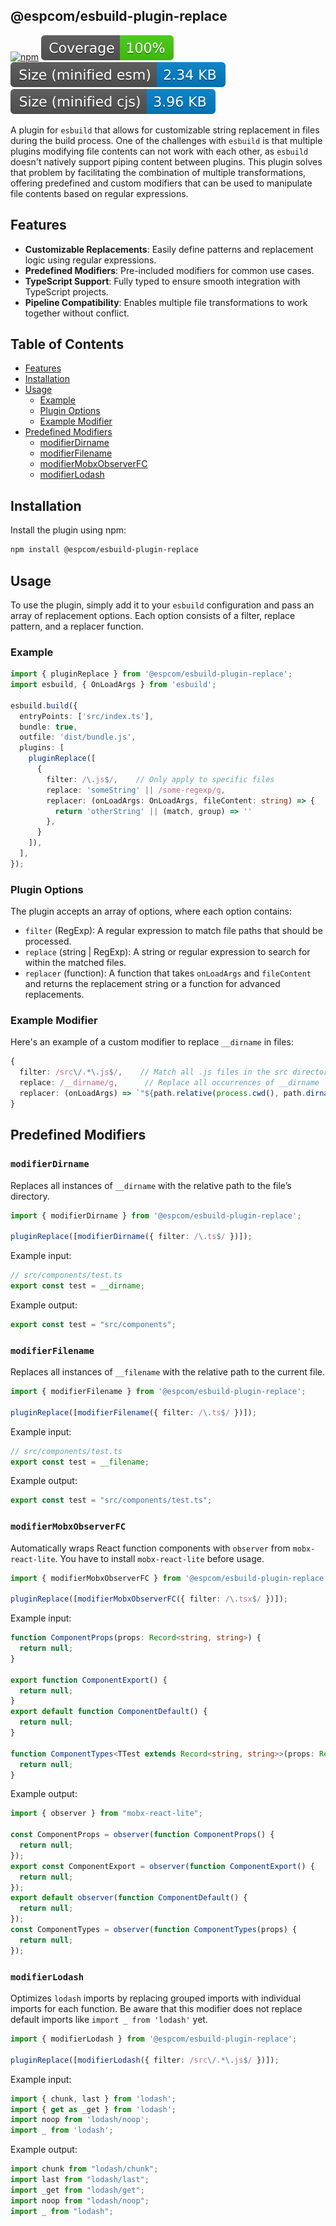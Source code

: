 ## @espcom/esbuild-plugin-replace

[![npm](https://img.shields.io/npm/v/@espcom/esbuild-plugin-replace)](https://www.npmjs.com/package/@espcom/esbuild-plugin-replace)
![coverage](https://github.com/esbuild-plugins-community/esbuild-plugin-replace/blob/main/assets/coverage.svg)
![size-esm](https://github.com/esbuild-plugins-community/esbuild-plugin-replace/blob/main/assets/esm.svg)
![size-cjs](https://github.com/esbuild-plugins-community/esbuild-plugin-replace/blob/main/assets/cjs.svg)

A plugin for `esbuild` that allows for customizable string replacement in files during 
the build process. One of the challenges with `esbuild` is that multiple plugins modifying file 
contents can not work with each other, as `esbuild` doesn't natively support piping 
content between plugins. This plugin solves that problem by facilitating the combination 
of multiple transformations, offering predefined and custom modifiers
that can be used to manipulate file contents based on regular expressions.

## Features

- **Customizable Replacements**: Easily define patterns and replacement logic using regular expressions.
- **Predefined Modifiers**: Pre-included modifiers for common use cases.
- **TypeScript Support**: Fully typed to ensure smooth integration with TypeScript projects.
- **Pipeline Compatibility**: Enables multiple file transformations to work together without conflict.

## Table of Contents

- [Features](#features)
- [Installation](#installation)
- [Usage](#usage)
  - [Example](#example)
  - [Plugin Options](#plugin-options)
  - [Example Modifier](#example-modifier)
- [Predefined Modifiers](#predefined-modifiers)
  - [modifierDirname](#modifierdirname)
  - [modifierFilename](#modifierfilename)
  - [modifierMobxObserverFC](#modifiermobxobserverfc)
  - [modifierLodash](#modifierlodash)

## Installation

Install the plugin using npm:

```bash
npm install @espcom/esbuild-plugin-replace
```

## Usage

To use the plugin, simply add it to your `esbuild` configuration and pass an array of 
replacement options. Each option consists of a filter, replace pattern, and a replacer function.

### Example

```typescript
import { pluginReplace } from '@espcom/esbuild-plugin-replace';
import esbuild, { OnLoadArgs } from 'esbuild';

esbuild.build({
  entryPoints: ['src/index.ts'],
  bundle: true,
  outfile: 'dist/bundle.js',
  plugins: [
    pluginReplace([
      {
        filter: /\.js$/,    // Only apply to specific files
        replace: 'someString' || /some-regexp/g,
        replacer: (onLoadArgs: OnLoadArgs, fileContent: string) => {
          return 'otherString' || (match, group) => ''
        },
      }
    ]),
  ],
});
```

### Plugin Options

The plugin accepts an array of options, where each option contains:

- `filter` (RegExp): A regular expression to match file paths that should be processed.
- `replace` (string | RegExp): A string or regular expression to search for within the matched files.
- `replacer` (function): A function that takes `onLoadArgs` and `fileContent` and returns the replacement 
string or a function for advanced replacements.

### Example Modifier

Here's an example of a custom modifier to replace `__dirname` in files:

```typescript
{
  filter: /src\/.*\.js$/,    // Match all .js files in the src directory
  replace: /__dirname/g,      // Replace all occurrences of __dirname
  replacer: (onLoadArgs) => `"${path.relative(process.cwd(), path.dirname(onLoadArgs.path))}"`,
}
```

## Predefined Modifiers

### `modifierDirname`

Replaces all instances of `__dirname` with the relative path to the file’s directory.

```typescript
import { modifierDirname } from '@espcom/esbuild-plugin-replace';

pluginReplace([modifierDirname({ filter: /\.ts$/ })]);
```

Example input:

```typescript
// src/components/test.ts
export const test = __dirname;
```

Example output:

```typescript
export const test = "src/components";
```

### `modifierFilename`

Replaces all instances of `__filename` with the relative path to the current file.

```typescript
import { modifierFilename } from '@espcom/esbuild-plugin-replace';

pluginReplace([modifierFilename({ filter: /\.ts$/ })]);
```

Example input:

```typescript
// src/components/test.ts
export const test = __filename;
```

Example output:

```typescript
export const test = "src/components/test.ts";
```

### `modifierMobxObserverFC`

Automatically wraps React function components with `observer` from `mobx-react-lite`. You have to
install `mobx-react-lite` before usage.

```typescript
import { modifierMobxObserverFC } from '@espcom/esbuild-plugin-replace';

pluginReplace([modifierMobxObserverFC({ filter: /\.tsx$/ })]);
```

Example input:

```typescript
function ComponentProps(props: Record<string, string>) {
  return null;
}

export function ComponentExport() {
  return null;
}
export default function ComponentDefault() {
  return null;
}

function ComponentTypes<TTest extends Record<string, string>>(props: Record<string, TTest>) {
  return null;
}
```

Example output:

```typescript
import { observer } from "mobx-react-lite";

const ComponentProps = observer(function ComponentProps() {
  return null;
});
export const ComponentExport = observer(function ComponentExport() {
  return null;
});
export default observer(function ComponentDefault() {
  return null;
});
const ComponentTypes = observer(function ComponentTypes(props) {
  return null;
});
```

### `modifierLodash`

Optimizes `lodash` imports by replacing grouped imports with individual imports for each function.
Be aware that this modifier does not replace default imports like `import _ from 'lodash'` yet.

```typescript
import { modifierLodash } from '@espcom/esbuild-plugin-replace';

pluginReplace([modifierLodash({ filter: /src\/.*\.js$/ })]);
```

Example input:

```typescript
import { chunk, last } from 'lodash';
import { get as _get } from 'lodash';
import noop from 'lodash/noop';
import _ from 'lodash';
```

Example output:

```typescript
import chunk from "lodash/chunk";
import last from "lodash/last";
import _get from "lodash/get";
import noop from "lodash/noop";
import _ from "lodash";
```

